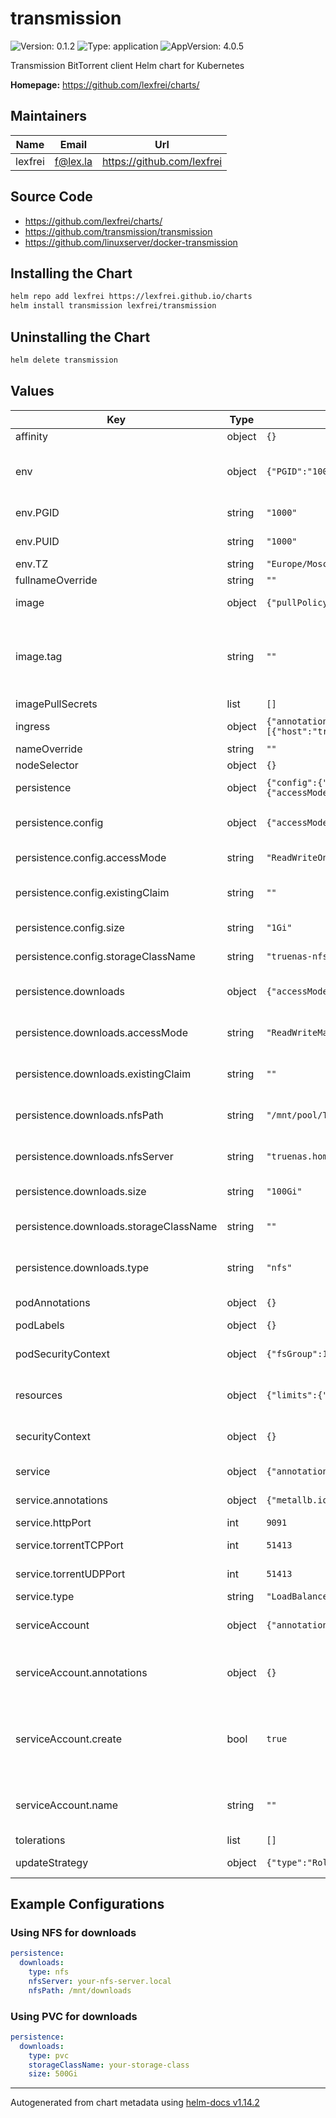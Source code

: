 # transmission

![Version: 0.1.2](https://img.shields.io/badge/Version-0.1.2-informational?style=flat-square) ![Type: application](https://img.shields.io/badge/Type-application-informational?style=flat-square) ![AppVersion: 4.0.5](https://img.shields.io/badge/AppVersion-4.0.5-informational?style=flat-square)

Transmission BitTorrent client Helm chart for Kubernetes

**Homepage:** <https://github.com/lexfrei/charts/>

## Maintainers

| Name | Email | Url |
| ---- | ------ | --- |
| lexfrei | <f@lex.la> | <https://github.com/lexfrei> |

## Source Code

* <https://github.com/lexfrei/charts/>
* <https://github.com/transmission/transmission>
* <https://github.com/linuxserver/docker-transmission>

## Installing the Chart

```bash
helm repo add lexfrei https://lexfrei.github.io/charts
helm install transmission lexfrei/transmission
```

## Uninstalling the Chart

```bash
helm delete transmission
```

## Values

| Key | Type | Default | Description |
|-----|------|---------|-------------|
| affinity | object | `{}` |  |
| env | object | `{"PGID":"1000","PUID":"1000","TZ":"Europe/Moscow"}` | Environment variables for Transmission container |
| env.PGID | string | `"1000"` | Group ID to run as |
| env.PUID | string | `"1000"` | User ID to run as |
| env.TZ | string | `"Europe/Moscow"` | Timezone |
| fullnameOverride | string | `""` |  |
| image | object | `{"pullPolicy":"IfNotPresent","repository":"linuxserver/transmission","tag":""}` | Image configuration |
| image.tag | string | `""` | Overrides the image tag whose default is the chart appVersion |
| imagePullSecrets | list | `[]` |  |
| ingress | object | `{"annotations":{"cert-manager.io/cluster-issuer":"cloudflare-issuer","traefik.ingress.kubernetes.io/router.entrypoints":"websecure"},"className":"","enabled":true,"hosts":[{"host":"transmission.home.lex.la","paths":[{"path":"/","pathType":"Prefix"}]}],"tls":[{"hosts":["transmission.home.lex.la"],"secretName":"transmission-tls"}]}` | Ingress configuration |
| nameOverride | string | `""` |  |
| nodeSelector | object | `{}` |  |
| persistence | object | `{"config":{"accessMode":"ReadWriteOnce","enabled":true,"existingClaim":"","size":"1Gi","storageClassName":"truenas-nfs-csi"},"downloads":{"accessMode":"ReadWriteMany","enabled":true,"existingClaim":"","nfsPath":"/mnt/pool/Transmission","nfsServer":"truenas.home.lex.la","size":"100Gi","storageClassName":"","type":"nfs"}}` | Persistence configuration |
| persistence.config | object | `{"accessMode":"ReadWriteOnce","enabled":true,"existingClaim":"","size":"1Gi","storageClassName":"truenas-nfs-csi"}` | Config volume configuration |
| persistence.config.accessMode | string | `"ReadWriteOnce"` | Access mode |
| persistence.config.existingClaim | string | `""` | If you want to use an existing PVC |
| persistence.config.size | string | `"1Gi"` | Size of the volume |
| persistence.config.storageClassName | string | `"truenas-nfs-csi"` | Storage class name |
| persistence.downloads | object | `{"accessMode":"ReadWriteMany","enabled":true,"existingClaim":"","nfsPath":"/mnt/pool/Transmission","nfsServer":"truenas.home.lex.la","size":"100Gi","storageClassName":"","type":"nfs"}` | Downloads volume configuration |
| persistence.downloads.accessMode | string | `"ReadWriteMany"` | Access mode (when type is pvc) |
| persistence.downloads.existingClaim | string | `""` | Existing claim (when type is pvc) |
| persistence.downloads.nfsPath | string | `"/mnt/pool/Transmission"` | NFS path (when type is nfs) |
| persistence.downloads.nfsServer | string | `"truenas.home.lex.la"` | NFS server (when type is nfs) |
| persistence.downloads.size | string | `"100Gi"` | Size (when type is pvc) |
| persistence.downloads.storageClassName | string | `""` | Storage class (when type is pvc) |
| persistence.downloads.type | string | `"nfs"` | Type of storage (pvc or nfs) |
| podAnnotations | object | `{}` | Pod annotations |
| podLabels | object | `{}` | Pod labels |
| podSecurityContext | object | `{"fsGroup":1000}` | Security context for the pod |
| resources | object | `{"limits":{"cpu":"400m","memory":"512Mi"},"requests":{"cpu":"100m","memory":"256Mi"}}` | Resource limits and requests |
| securityContext | object | `{}` | Security context for the container |
| service | object | `{"annotations":{"metallb.io/address-pool":"transmission-pool"},"httpPort":9091,"torrentTCPPort":51413,"torrentUDPPort":51413,"type":"LoadBalancer"}` | Service configuration |
| service.annotations | object | `{"metallb.io/address-pool":"transmission-pool"}` | Service annotations |
| service.httpPort | int | `9091` | HTTP port |
| service.torrentTCPPort | int | `51413` | Torrent TCP port |
| service.torrentUDPPort | int | `51413` | Torrent UDP port |
| service.type | string | `"LoadBalancer"` | Service type |
| serviceAccount | object | `{"annotations":{},"create":true,"name":""}` | Service account configuration |
| serviceAccount.annotations | object | `{}` | Annotations to add to the service account |
| serviceAccount.create | bool | `true` | Specifies whether a service account should be created |
| serviceAccount.name | string | `""` | The name of the service account to use |
| tolerations | list | `[]` |  |
| updateStrategy | object | `{"type":"RollingUpdate"}` | Update strategy |

## Example Configurations

### Using NFS for downloads

```yaml
persistence:
  downloads:
    type: nfs
    nfsServer: your-nfs-server.local
    nfsPath: /mnt/downloads
```

### Using PVC for downloads

```yaml
persistence:
  downloads:
    type: pvc
    storageClassName: your-storage-class
    size: 500Gi
```

----------------------------------------------
Autogenerated from chart metadata using [helm-docs v1.14.2](https://github.com/norwoodj/helm-docs/releases/v1.14.2)
